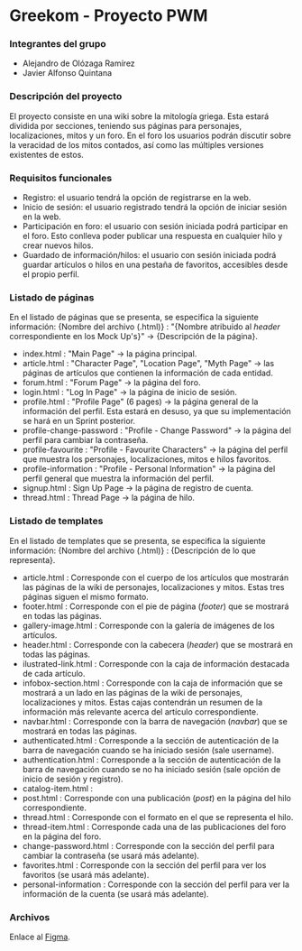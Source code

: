 # Greekom - Proyecto PWM


### Integrantes del grupo
- Alejandro de Olózaga Ramírez
- Javier Alfonso Quintana


### Descripción del proyecto
El proyecto consiste en una wiki sobre la mitología griega. Esta
estará dividida por secciones, teniendo sus páginas para personajes, 
localizaciones, mitos y un foro. En el foro los usuarios podrán discutir
sobre la veracidad de los mitos contados, así como las múltiples versiones
existentes de estos.


### Requisitos funcionales
- Registro: el usuario tendrá la opción de registrarse en la web.
- Inicio de sesión: el usuario registrado tendrá la opción de iniciar sesión en la web.
- Participación en foro: el usuario con sesión iniciada podrá participar en el foro. Esto conlleva poder publicar una
respuesta en cualquier hilo y crear nuevos hilos.
- Guardado de información/hilos: el usuario con sesión iniciada podrá guardar artículos o hilos en una pestaña de favoritos,
accesibles desde el propio perfil.


### Listado de páginas
En el listado de páginas que se presenta, se especifica la siguiente información:
{Nombre del archivo (.html)} : "{Nombre atribuido al _header_ correspondiente en los Mock Up's}" -> {Descripción de la página}.
- index.html 		: "Main Page" -> la página principal.
- article.html 		: "Character Page", "Location Page", "Myth Page" -> las páginas de artículos que contienen la información de cada entidad.
- forum.html 		: "Forum Page" -> la página del foro.
- login.html 		: "Log In Page" -> la página de inicio de sesión.
- profile.html 		: "Profile Page" (6 pages) -> la página general de la información del perfil. Esta estará en desuso, ya que su implementación se hará en un Sprint posterior.
- profile-change-password : "Profile - Change Password" -> la página del perfil para cambiar la contraseña.
- profile-favourite 	: "Profile - Favourite Characters" -> la página del perfil que muestra los personajes, localizaciones, mitos e hilos favoritos.
- profile-information  	: "Profile - Personal Information" -> la página del perfil general que muestra la información del perfil.
- signup.html 		: Sign Up Page -> la página de registro de cuenta.
- thread.html 		: Thread Page -> la página de hilo.


### Listado de templates
En el listado de templates que se presenta, se especifica la siguiente información:
{Nombre del archivo (.html)} : {Descripción de lo que representa}.
- article.html 		: Corresponde con el cuerpo de los artículos que mostrarán las páginas de la wiki de personajes,
localizaciones y mitos. Estas tres páginas siguen el mismo formato.
- footer.html 		: Corresponde con el pie de página (_footer_) que se mostrará en todas las páginas.
- gallery-image.html	: Corresponde con la galería de imágenes de los artículos.
- header.html 		: Corresponde con la cabecera (_header_) que se mostrará en todas las páginas.
- ilustrated-link.html 	: Corresponde con la caja de información destacada de cada artículo.
- infobox-section.html 	: Corresponde con la caja de información que se mostrará a un lado en las páginas de la wiki de personajes, localizaciones y mitos. Estas cajas contendrán un resumen de la información más relevante acerca del artículo correspondiente.
- navbar.html 		: Corresponde con la barra de navegación (_navbar_) que se mostrará en todas las páginas.
- authenticated.html 	: Corresponde a la sección de autenticación de la barra de navegación cuando se ha iniciado sesión (sale username).
- authentication.html 	: Corresponde a la sección de autenticación de la barra de navegación cuando se no ha iniciado sesión (sale opción de inicio de sesión y registro).
- catalog-item.html 	: 
- post.html 		: Corresponde con una publicación (_post_) en la página del hilo correspondiente.
- thread.html 		: Corresponde con el formato en el que se representa el hilo.
- thread-item.html 	: Corresponde cada una de las publicaciones del foro en la página del foro.
- change-password.html 	: Corresponde con la sección del perfil para cambiar la contraseña (se usará más adelante).
- favorites.html 	: Corresponde con la sección del perfil para ver los favoritos (se usará más adelante).
- personal-information 	: Corresponde con la sección del perfil para ver la información de la cuenta (se usará más adelante).


### Archivos
Enlace al [Figma](https://www.figma.com/design/ySMqSx0vWv5DjfnFFZCj4j/Greekom-(Desktop)?node-id=0-1&t=mFqJf5kNvSar8JCH-1).